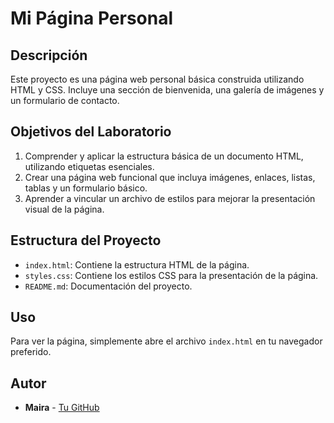 # Mi Página Personal

## Descripción
Este proyecto es una página web personal básica construida utilizando HTML y CSS. Incluye una sección de bienvenida, una galería de imágenes y un formulario de contacto.

## Objetivos del Laboratorio
1. Comprender y aplicar la estructura básica de un documento HTML, utilizando etiquetas esenciales.
2. Crear una página web funcional que incluya imágenes, enlaces, listas, tablas y un formulario básico.
3. Aprender a vincular un archivo de estilos para mejorar la presentación visual de la página.

## Estructura del Proyecto
- `index.html`: Contiene la estructura HTML de la página.
- `styles.css`: Contiene los estilos CSS para la presentación de la página.
- `README.md`: Documentación del proyecto.

## Uso
Para ver la página, simplemente abre el archivo `index.html` en tu navegador preferido.

## Autor
- **Maira** - [Tu GitHub](https://github.com/MalejaRV24)

